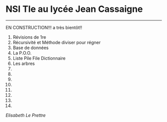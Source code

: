 # NSI Tle au lycée Jean Cassaigne
---

EN CONSTRUCTION!!! a très bientôt!!

1. Révisions de 1re
2. Récursivité et Méthode diviser pour régner
3. Base de données
4. La P.O.O.
5. Liste Pile File Dictionnaire
6. Les arbres
7. 
8. 
9. 
10. 
11. 
12. 
13. 
14. 

*Elisabeth Le Prettre*